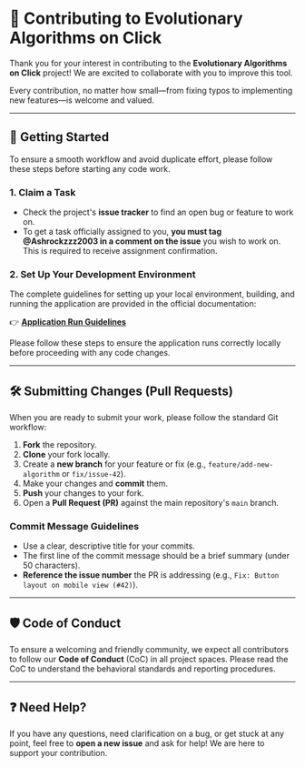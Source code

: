 # 🤝 Contributing to Evolutionary Algorithms on Click

Thank you for your interest in contributing to the **Evolutionary Algorithms on Click** project! We are excited to collaborate with you to improve this tool.

Every contribution, no matter how small—from fixing typos to implementing new features—is welcome and valued.

---

## 🚀 Getting Started

To ensure a smooth workflow and avoid duplicate effort, please follow these steps before starting any code work.

### 1. Claim a Task

- Check the project's **issue tracker** to find an open bug or feature to work on.
- To get a task officially assigned to you, **you must tag @Ashrockzzz2003 in a comment on the issue** you wish to work on. This is required to receive assignment confirmation.

### 2. Set Up Your Development Environment

The complete guidelines for setting up your local environment, building, and running the application are provided in the official documentation:

👉 **[Application Run Guidelines](https://evolutionary-algorithms-on-click.github.io/user_docs/)**

Please follow these steps to ensure the application runs correctly locally before proceeding with any code changes.

---

## 🛠 Submitting Changes (Pull Requests)

When you are ready to submit your work, please follow the standard Git workflow:

1.  **Fork** the repository.
2.  **Clone** your fork locally.
3.  Create a **new branch** for your feature or fix (e.g., `feature/add-new-algorithm` or `fix/issue-42`).
4.  Make your changes and **commit** them.
5.  **Push** your changes to your fork.
6.  Open a **Pull Request (PR)** against the main repository's `main` branch.

### Commit Message Guidelines

- Use a clear, descriptive title for your commits.
- The first line of the commit message should be a brief summary (under 50 characters).
- **Reference the issue number** the PR is addressing (e.g., `Fix: Button layout on mobile view (#42)`).

---

## 🛡 Code of Conduct

To ensure a welcoming and friendly community, we expect all contributors to follow our **Code of Conduct** (CoC) in all project spaces. Please read the CoC to understand the behavioral standards and reporting procedures.

---

## ❓ Need Help?

If you have any questions, need clarification on a bug, or get stuck at any point, feel free to **open a new issue** and ask for help! We are here to support your contribution.
